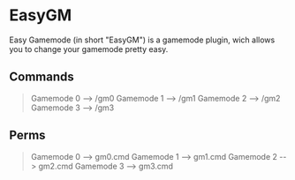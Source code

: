 # EasyGM
Easy Gamemode (in short "EasyGM") is a gamemode plugin, wich allows you to change your gamemode pretty easy.

## Commands
> Gamemode 0 --> /gm0
> Gamemode 1 --> /gm1
> Gamemode 2 --> /gm2
> Gamemode 3 --> /gm3

## Perms
> Gamemode 0 --> gm0.cmd
> Gamemode 1 --> gm1.cmd
> Gamemode 2 --> gm2.cmd
> Gamemode 3 --> gm3.cmd
